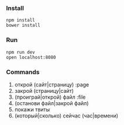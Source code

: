 ### Install

```
npm install
bower install
```

### Run

```
npm run dev
open localhost:8080
```
### Commands

1. открой (сайт|страницу) :page
2. закрой (страницу|сайт)
3. (проиграй|открой) файл :file
4. (останови файл|закрой файл)
5. покажи твиты
6. (который|сколько) сейчас (час|времени)
